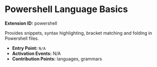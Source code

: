 # Powershell Language Basics

**Extension ID:** powershell

Provides snippets, syntax highlighting, bracket matching and folding in Powershell files.

* **Entry Point:** `N/A`
* **Activation Events:** N/A
* **Contribution Points:** languages, grammars
